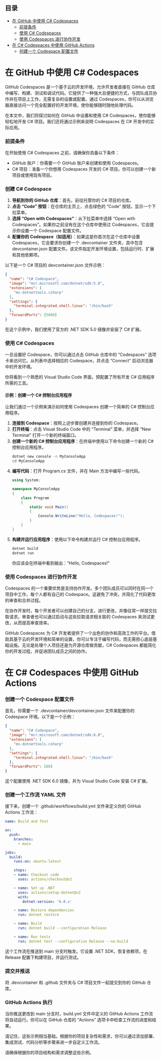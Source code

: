 ## 目录

- [在 GitHub 中使用 C# Codespaces](#在-github-中使用-c-codespaces)
    - [前提条件](#前提条件)
    - [使用 C# Codespaces](#使用-c-codespaces)
    - [使用 Codespaces 进行协作开发](#使用-codespaces-进行协作开发)
- [在 C# Codespaces 中使用 GitHub Actions](#在-c-codespaces-中使用-github-actions)
    - [创建一个 Codespace 配置文件](#创建一个-codespace-配置文件)

# 在 GitHub 中使用 C# Codespaces

GitHub Codespaces 是一个基于云的开发环境，允许开发者直接在 GitHub 仓库中编写、构建、测试和调试代码。它提供了一种强大且便捷的方式，与团队成员协作并在项目上工作，无需复杂的设置或配置。通过 Codespaces，你可以从浏览器直接访问一个完全配置好的开发环境，使你能够随时随地处理代码。

在本文中，我们将探讨如何在 GitHub 中设置和使用 C# Codespaces，使你能够轻松地开发 C# 项目。我们还将通过示例来说明 Codespaces 在 C# 开发中的实际应用。

### 前提条件

在开始使用 C# Codespaces 之前，请确保你具备以下条件：

- GitHub 账户：你需要一个 GitHub 账户来创建和使用 Codespaces。
- C# 项目：准备一个你想用 Codespaces 开发的 C# 项目。你可以创建一个新项目或使用现有项目。

### 创建 C# Codespace

1. **导航到你的 GitHub 仓库**：首先，前往托管你的 C# 项目的仓库。
2. **点击 “Code” 按钮**：在仓库的主页上，点击绿色的 “Code” 按钮，显示一个下拉菜单。
3. **选择 “Open with Codespaces”**：从下拉菜单中选择 “Open with Codespaces”。如果你之前没有在这个仓库中使用过 Codespaces，它会提示你设置一个 Codespace 配置文件。
4. **配置你的 Codespace（如适用）**：如果这是你首次在这个仓库中设置 Codespaces，它会要求你创建一个 .devcontainer 文件夹，其中包含 devcontainer.json 配置文件。该文件指定开发环境设置，包括运行时、扩展和其他依赖项。

以下是一个 C# 项目的 devcontainer.json 文件示例：
```json
{
  "name": "C# Codespace",
  "image": "mcr.microsoft.com/dotnet/sdk:5.0",
  "extensions": [
    "ms-dotnettools.csharp"
  ],
  "settings": {
    "terminal.integrated.shell.linux": "/bin/bash"
  },
  "forwardPorts": [5000]
}
```
在这个示例中，我们使用了官方的 .NET SDK 5.0 镜像并安装了 C# 扩展。

### 使用 C# Codespaces

一旦设置好 Codespace，你可以通过点击 GitHub 仓库中的 “Codespaces” 选项卡来访问它。从列表中选择相应的 Codespace，并点击 “Connect” 启动浏览器中的开发环境。

你将看到一个熟悉的 Visual Studio Code 界面，预配置了所有开发 C# 应用程序所需的工具。

#### 示例：创建一个 C# 控制台应用程序

让我们通过一个示例来演示如何使用 Codespaces 创建一个简单的 C# 控制台应用程序。

1. **连接到 Codespace**：按照上述步骤创建并连接到你的 Codespace。
2. **打开终端**：点击 Visual Studio Code 中的 “Terminal” 菜单，并选择 “New Terminal” 打开一个新的终端窗口。
3. **创建一个新的 C# 控制台应用程序**：在终端中使用以下命令创建一个新的 C# 控制台应用程序。
   ```sh
   dotnet new console -n MyConsoleApp
   cd MyConsoleApp
   ```
4. **编写代码**：打开 Program.cs 文件，并在 Main 方法中编写一些代码。
   ```csharp
   using System;

   namespace MyConsoleApp
   {
       class Program
       {
           static void Main()
           {
               Console.WriteLine("Hello, Codespaces!");
           }
       }
   }
   ```
5. **构建并运行应用程序**：使用以下命令构建并运行 C# 控制台应用程序。
   ```sh
   dotnet build
   dotnet run
   ```
   你应该会在终端中看到输出：“Hello, Codespaces!”

### 使用 Codespaces 进行协作开发

Codespaces 的一个重要优势是支持协作开发。多个团队成员可以同时在同一个项目中工作，每个人都有自己的 Codespace。这避免了冲突，并简化了代码更改的审查和合并过程。

在协作开发时，每个开发者可以创建自己的分支，进行更改，并像往常一样提交拉取请求。审查者也可以通过启动与这些拉取请求相关联的 Codespaces 来测试更改，从而提高审查效率。

GitHub Codespaces 为 C# 开发者提供了一个出色的协作和高效工作的平台。借助其基于云的开发环境和简单的设置，你可以专注于编写代码，而无需担心底层基础设施。无论是处理个人项目还是为开源仓库做贡献，C# Codespaces 都能简化你的开发过程，并促进团队成员之间的协作。

# 在 C# Codespaces 中使用 GitHub Actions

### 创建一个 Codespace 配置文件

首先，你需要一个 .devcontainer/devcontainer.json 文件来配置你的 Codespace 环境。以下是一个示例：

```json
{
  "name": "C# Codespace",
  "image": "mcr.microsoft.com/dotnet/sdk:6.0",
  "extensions": [
    "ms-dotnettools.csharp"
  ],
  "settings": {
    "terminal.integrated.shell.linux": "/bin/bash"
  },
  "forwardPorts": [80]
}
```

这个配置使用 .NET SDK 6.0 镜像，并为 Visual Studio Code 安装 C# 扩展。

### 创建一个工作流 YAML 文件

接下来，创建一个 .github/workflows/build.yml 文件来定义你的 GitHub Actions 工作流：

```yaml
name: Build and Test

on:
  push:
    branches:
      - main

jobs:
  build:
    runs-on: ubuntu-latest

    steps:
    - name: Checkout code
      uses: actions/checkout@v2

    - name: Set up .NET
      uses: actions/setup-dotnet@v2
      with:
        dotnet-version: '6.0.x'

    - name: Restore dependencies
      run: dotnet restore

    - name: Build
      run: dotnet build --configuration Release

    - name: Run tests
      run: dotnet test --configuration Release --no-build
```

这个工作流在推送到 main 分支时触发。它设置 .NET SDK，恢复依赖项，在 Release 配置下构建项目，并运行测试。

### 提交并推送

将 .devcontainer 和 .github 文件夹与 C# 项目文件一起提交到你的 GitHub 仓库。

### GitHub Actions 执行

当你推送更改到 main 分支时，build.yml 文件中定义的 GitHub Actions 工作流将自动运行。你可以在 GitHub 仓库的 “Actions” 选项卡中检查工作流的进度和结果。

请记住，这些示例相当基础。根据你的项目复杂性和需求，你可以通过添加部署、集成测试、代码分析等步骤来进一步自定义工作流。

请确保根据你的项目结构和需求调整这些示例。